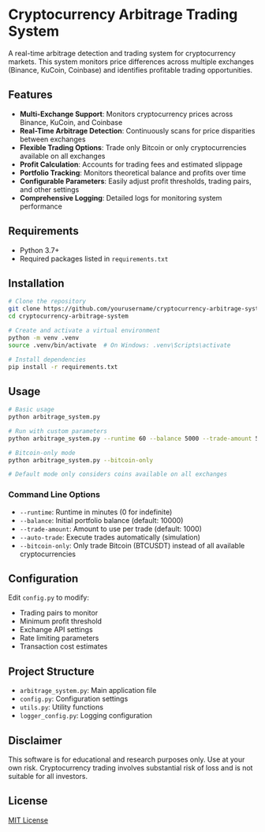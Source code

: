 # Cryptocurrency Arbitrage Trading System

A real-time arbitrage detection and trading system for cryptocurrency markets. This system monitors price differences across multiple exchanges (Binance, KuCoin, Coinbase) and identifies profitable trading opportunities.

## Features

- **Multi-Exchange Support**: Monitors cryptocurrency prices across Binance, KuCoin, and Coinbase
- **Real-Time Arbitrage Detection**: Continuously scans for price disparities between exchanges
- **Flexible Trading Options**: Trade only Bitcoin or only cryptocurrencies available on all exchanges
- **Profit Calculation**: Accounts for trading fees and estimated slippage
- **Portfolio Tracking**: Monitors theoretical balance and profits over time
- **Configurable Parameters**: Easily adjust profit thresholds, trading pairs, and other settings
- **Comprehensive Logging**: Detailed logs for monitoring system performance

## Requirements

- Python 3.7+
- Required packages listed in `requirements.txt`

## Installation

```bash
# Clone the repository
git clone https://github.com/yourusername/cryptocurrency-arbitrage-system.git
cd cryptocurrency-arbitrage-system

# Create and activate a virtual environment
python -m venv .venv
source .venv/bin/activate  # On Windows: .venv\Scripts\activate

# Install dependencies
pip install -r requirements.txt
```

## Usage

```bash
# Basic usage
python arbitrage_system.py

# Run with custom parameters
python arbitrage_system.py --runtime 60 --balance 5000 --trade-amount 500 --auto-trade

# Bitcoin-only mode
python arbitrage_system.py --bitcoin-only

# Default mode only considers coins available on all exchanges
```

### Command Line Options

- `--runtime`: Runtime in minutes (0 for indefinite)
- `--balance`: Initial portfolio balance (default: 10000)
- `--trade-amount`: Amount to use per trade (default: 1000)
- `--auto-trade`: Execute trades automatically (simulation)
- `--bitcoin-only`: Only trade Bitcoin (BTCUSDT) instead of all available cryptocurrencies

## Configuration

Edit `config.py` to modify:

- Trading pairs to monitor
- Minimum profit threshold
- Exchange API settings
- Rate limiting parameters
- Transaction cost estimates

## Project Structure

- `arbitrage_system.py`: Main application file
- `config.py`: Configuration settings
- `utils.py`: Utility functions
- `logger_config.py`: Logging configuration

## Disclaimer

This software is for educational and research purposes only. Use at your own risk. Cryptocurrency trading involves substantial risk of loss and is not suitable for all investors.

## License

[MIT License](LICENSE) 